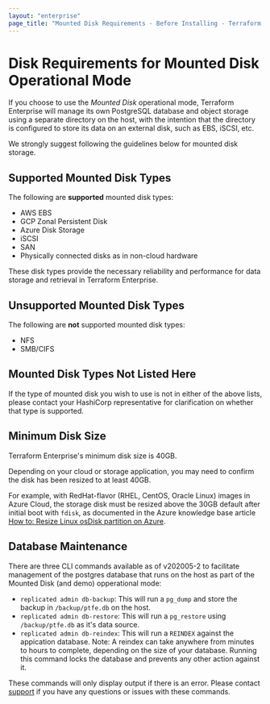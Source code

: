 ```yaml
---
layout: "enterprise"
page_title: "Mounted Disk Requirements - Before Installing - Terraform Enterprise"
---
```


# Disk Requirements for Mounted Disk Operational Mode

If you choose to use the *Mounted Disk* operational mode, Terraform Enterprise will manage its own PostgreSQL database and object storage using a separate directory on the host, with the intention that the directory is configured to store its data on an external disk, such as EBS, iSCSI, etc.

We strongly suggest following the guidelines below for mounted disk storage.

## Supported Mounted Disk Types

The following are **supported** mounted disk types:

* AWS EBS
* GCP Zonal Persistent Disk
* Azure Disk Storage
* iSCSI
* SAN
* Physically connected disks as in non-cloud hardware

These disk types provide the necessary reliability and performance for data storage and retrieval in Terraform Enterprise.

## Unsupported Mounted Disk Types

The following are **not** supported mounted disk types:

* NFS
* SMB/CIFS

## Mounted Disk Types Not Listed Here

If the type of mounted disk you wish to use is not in either of the above lists, please contact your HashiCorp representative for clarification on whether that type is supported.

## Minimum Disk Size

Terraform Enterprise's minimum disk size is 40GB.

Depending on your cloud or storage application, you may need to confirm the disk has been resized to at least 40GB.

For example, with RedHat-flavor (RHEL, CentOS, Oracle Linux) images in Azure Cloud, the storage disk must be resized above the 30GB default after initial boot with `fdisk`, as documented in the Azure knowledge base article [How to: Resize Linux osDisk partition on Azure](https://blogs.msdn.microsoft.com/linuxonazure/2017/04/03/how-to-resize-linux-osdisk-partition-on-azure/).

## Database Maintenance

There are three CLI commands available as of v202005-2 to facilitate management of the postgres database that runs on the host as part of the Mounted Disk (and demo) opperational mode:

* `replicated admin db-backup`: This will run a `pg_dump` and store the backup in `/backup/ptfe.db` on the host. 
* `replicated admin db-restore`: This will run a `pg_restore` using `/backup/ptfe.db` as it's data source.
* `replicated admin db-reindex`: This will run a `REINDEX` against the appication database. Note: A reindex can take anywhere from minutes to hours to complete, depending on the size of your database. Running this command locks the database and prevents any other action against it. 

These commands will only display output if there is an error. Please contact [support](https://support.hashicorp.com) if you have any questions or issues with these commands. 
